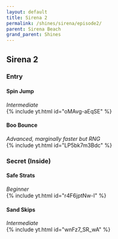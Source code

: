 ```yaml
---
layout: default 
title: Sirena 2
permalink: /shines/sirena/episode2/
parent: Sirena Beach
grand_parent: Shines
---
```

## **Sirena 2**  

### **Entry**  
#### Spin Jump  
*Intermediate*  
{% include yt.html id="oMAvg-aEqSE" %}   
#### Boo Bounce 
*Advanced, marginally faster but RNG*  
{% include yt.html id="LP5bk7m3Bdc" %}  

### **Secret (Inside)**  
#### Safe Strats 
*Beginner*  
{% include yt.html id="r4F6jptNw-I" %}  

#### Sand Skips
*Intermediate*  
{% include yt.html id="wnFz7_SR_wA" %}  
